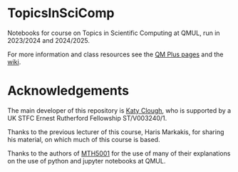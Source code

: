 # TopicsInSciComp

Notebooks for course on Topics in Scientific Computing at QMUL, run in 2023/2024 and 2024/2025.

For more information and class resources see the [QM Plus pages](https://qmplus.qmul.ac.uk/course/view.php?id=23086) and the [wiki](https://github.com/KAClough/TopicsInSciComp/wiki).
    

# Acknowledgements

The main developer of this repository is [Katy Clough](https://www.qmul.ac.uk/maths/profiles/katyclough.html), who is supported by a UK STFC Ernest Rutherford Fellowship ST/V003240/1.

Thanks to the previous lecturer of this course, Haris Markakis, for sharing his material, on which much of this course is based.

Thanks to the authors of [MTH5001](https://qmplus.qmul.ac.uk/course/view.php?id=20561) for the use of many of their explanations on the use of python and jupyter notebooks at QMUL.
